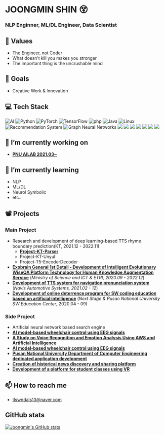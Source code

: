 # JOONGMIN SHIN 😵

### NLP Enginner, ML/DL Engineer, Data Scientist

## 🧠 Values 
* The Engineer, not Coder
* What doesn't kill you makes you stronger
* The important thing is the uncrushable mind

## 🥅 Goals
* Creative Work & Innovation

## 💻 Tech Stack 

<img alt="AI" src ="https://img.shields.io/badge/AI-F37626?logo=Jupyter&logoColor=white"/>  <img alt="Python" src ="https://img.shields.io/badge/Python-3776AB.svg?logo=Python&logoColor=white"/> <img alt="PyTorch" src ="https://img.shields.io/badge/PyTorch-EE4C2C.svg?logo=PyTorch&logoColor=white"/> <img alt="TensorFlow" src ="https://img.shields.io/badge/TensorFlow-FF6F00.svg?logo=TensorFlow&logoColor=white"/> <img alt="php" src ="https://img.shields.io/badge/php-777BB4.svg?logo=php&logoColor=white"/> <img alt="Java" src ="https://img.shields.io/badge/Java-007396.svg?logo=Java&logoColor=white"/> <img alt="Linux" src ="https://img.shields.io/badge/Linux-FCC624.svg?logo=Linux&logoColor=white"/> <img alt=" Recommendation System" src ="https://img.shields.io/badge/Recommendation System-252B2D?logo=Nucleo&logoColor=white"/> <img alt="Graph Neural Networks" src ="https://img.shields.io/badge/Graph Neural Networks-1A2477?logo=GraphQL&logoColor=white"/> <img src="https://img.shields.io/badge/MySQL-4479A1?logo=mysql&logoColor=white"> <img src="https://img.shields.io/badge/Docker-2496ED?logo=Docker&logoColor=white"> <img src="https://img.shields.io/badge/Kubernetes-326CE5?logo=Kubernetes&logoColor=white"> <img src="https://img.shields.io/badge/Transformer-DD0B78?logo=Starship&logoColor=white"> <img src="https://img.shields.io/badge/NLP-E50914?logo=netflix&logoColor=white"> <img src="https://img.shields.io/badge/Machine Learning-D9272E?logo=mega&logoColor=white"> <img src="https://img.shields.io/badge/C/C++-00599C?logo=C&logoColor=white"> 

## 🔭 I’m currently working on
- [**PNU AILAB 2021.03~**](https://ailab.pusan.ac.kr/ailab/index)

## 🌱 I’m currently learning
- NLP
- ML/DL
- Neurol Symbolic
- etc..


## 📽️ Projects
### Main Project
* Research and development of deep learning-based TTS rhyme boundary prediction(KT, 2021.12 - 2022.11)
  * [**Project-KT-Parser**](https://github.com/ShinJM-maker/Project-KT-Parser)
  * Project-KT-Unyul
  * Project-T5-EncoderDecoder
* [**Exobrain General 1st Detail - Development of Intelligent Evolutionary WiseQA Platform Technology for Human Knowledge Augmentation Service**](https://github.com/godic97/MCRG-OceanDrone) (_Ministry of Science and ICT & ETRI, 2020.09 - 2022.12_)
* [**Development of TTS system for navigation pronunciation system**](https://github.com/ShinJM-maker/Navice) (_Navis Automotive Systems, 2021.02 - 12_)
* [**Development of online deterrence program for SW coding education based on artificial intelligence**](https://github.com/ShinJM-maker/AI-based-Online-OJ) (_Next Stage & Pusan National University SW Education Center_, 2020.04 - 09)

### Side Project
* Artificial neural network based search engine
* [**AI model-based wheelchair control using EEG signals**](https://github.com/)
* [**A Study on Voice Recognition and Emotion Analysis Using AWS and Artificial Intelligence**](https://github.com/)
* [**AI model-based wheelchair control using EEG signals**](https://github.com/)
* [**Pusan National University Department of Computer Engineering dedicated application development**](https://github.com/)
* [**Creation of historical news discovery and sharing platform**](https://github.com/)
* [**Development of a platform for student classes using VR**](https://github.com/)


## 📫 How to reach me
- tlswndals13@naver.com

## GitHub stats
[![Joongmin's GitHub stats](https://github-readme-stats.vercel.app/api?username=ShinJM-maker)](https://github.com/깃허브아이디/github-readme-stats)

<!--
**ShinJM-maker/ShinJM-maker** is a ✨ _special_ ✨ repository because its `README.md` (this file) appears on your GitHub profile.

Here are some ideas to get you started:

- 🔭 I’m currently working on ...
- 🌱 I’m currently learning ...
- 👯 I’m looking to collaborate on ...
- 🤔 I’m looking for help with ...
- 💬 Ask me about ...
- 📫 How to reach me: ...
- 😄 Pronouns: ...
- ⚡ Fun fact: ...
-->
